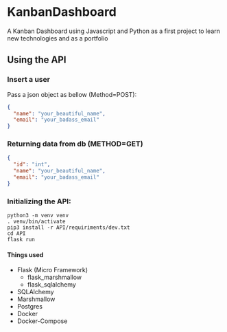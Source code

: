 # KanbanDashboard
A Kanban Dashboard using Javascript and Python as a first project to learn new technologies and as a portfolio
## Using the API
### Insert a user 
Pass a json object as bellow (Method=POST):
```json
{
  "name": "your_beautiful_name",
  "email": "your_badass_email"
}
```
### Returning data from db (METHOD=GET)
```json
{
  "id": "int",
  "name": "your_beautiful_name",
  "email": "your_badass_email"
}
```

### Initializing the API:
```shell script
python3 -m venv venv
. venv/bin/activate
pip3 install -r API/requiriments/dev.txt
cd API
flask run
```

#### Things used
* Flask (Micro Framework)
  * flask_marshmallow
  * flask_sqlalchemy
* SQLAlchemy
* Marshmallow
* Postgres
* Docker
* Docker-Compose
